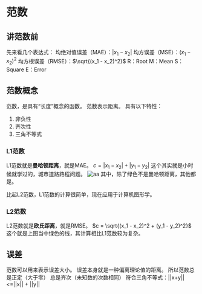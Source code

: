 # 范数

## 讲范数前
先来看几个表达式：
均绝对值误差（MAE）：$|x_1 - x_2|$
均方误差（MSE）：$(x_1 - x_2)^2$
均方根误差（RMSE）：$\sqrt{(x_1 - x_2)^2}$
R：Root
M：Mean
S：Square
E：Error

## 范数概念
范数，是具有“长度”概念的函数。
范数表示距离。
具有以下特性：
1. 非负性
2. 齐次性
3. 三角不等式

### L1范数
L1范数就是**曼哈顿距离**，就是MAE。
$c=|x_1 - x_2| + |y_1 - y_2|$
这个其实就是小时候就学过的，城市道路路程问题。
![aa](https://bkimg.cdn.bcebos.com/pic/e850352ac65c10387a2cd556b8119313b17e89d7?x-bce-process=image/watermark,image_d2F0ZXIvYmFpa2U4MA==,g_7,xp_5,yp_5/format,f_auto)
其中，除了绿色不是曼哈顿距离，其他都是。

比起L2范数，L1范数的计算很简单，现在应用于计算机图形学。

### L2范数
L2范数就是**欧氏距离**，就是RMSE。
$c = \sqrt{(x_1 - x_2)^2 + (y_1 - y_2)^2}$
这个就是上图当中绿色的线，其计算相比L1范数较为复杂。

## 误差
范数可以用来表示误差大小。
误差本身就是一种偏离理论值的距离。
所以范数总是正定（大于零）
总是齐次（未知数的次数相同）
符合三角不等式：||x+y||<=||x|| + ||y||